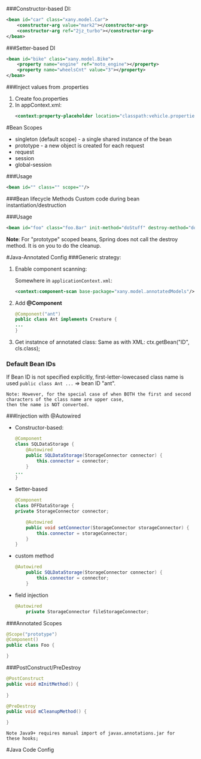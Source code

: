 ###Constructor-based DI:
```xml
<bean id="car" class="xany.model.Car">
    <constructor-arg value="mark2"></constructor-arg>
    <constructor-arg ref="2jz_turbo"></constructor-arg>
</bean>
```

###Setter-based DI
```xml
<bean id="bike" class="xany.model.Bike">
    <property name="engine" ref="moto_engine"></property>
    <property name="wheelsCnt" value="3"></property>
</bean>
```

###Inject values from .properties
1. Create foo.properties
2. In appContext.xml:
    ```xml
    <context:property-placeholder location="classpath:vehicle.properties"/>
    ``` 
   
#Bean Scopes
- singleton (default scope) - a single shared instance of the bean
- prototype - a new object is created for each request
- request
- session
- global-session

###Usage
```xml
<bean id="" class="" scope=""/>
```

###Bean lifecycle Methods
Custom code during bean instantiation/destruction

###Usage
```xml
<bean id="foo" class="foo.Bar" init-method="doStuff" destroy-method="doStuff1"></bean>
```

**Note**: For "prototype" scoped beans, Spring does not call the destroy method.  It 
is on you to do the cleanup.

#Java-Annotated Config
###Generic strategy:
1. Enable component scanning:

    Somewhere in `applicationContext.xml`:
    ```xml
    <context:component-scan base-package="xany.model.annotatedModels"/>
    ```
     
2. Add **@Component**
    ```java
    @Component("ant")
    public class Ant implements Creature {
    ... 
    }
   ```
3. Get instatnce of annotated class:
    Same as with XML: ctx.getBean("ID", cls.class);
 
### Default Bean IDs
 If Bean ID is not specified explicitly, first-letter-lowecased class name is used
 `public class Ant ...` => bean ID "ant".
 
    Note: However, for the special case of when BOTH the first and second characters of the class name are upper case, 
    then the name is NOT converted.
 
###Injection with @Autowired
- Constructor-based:
    ```java
    @Component
    class SQLDataStorage {
        @Autowired
        public SQLDataStorage(StorageConnector connector) {
            this.connector = connector;
        }
    ...
    }
    ```
  
- Setter-based
    ```java
    @Component
    class DFFDataStorage {
    private StorageConnector connector;
    
        @Autowired
        public void setConnector(StorageConnector storageConnector) {
            this.connector = storageConnector;
        }
    }
    ```

- custom method
    ```java
    @Autowired
        public SQLDataStorage(StorageConnector connector) {
            this.connector = connector;
        }
    ```
- field injection
    ```java
    @Autowired
        private StorageConnector fileStorageConnector;
    ```
###Annotated Scopes

```java
@Scope("prototype")
@Component()
public class Foo {

}
```

###PostConstruct/PreDestroy
```java
@PostConstruct
public void mInitMethod() {
    
}

@PreDestroy
public void mCleanupMethod() {

}
```
    Note Java9+ requires manual import of javax.annotations.jar for 
    these hooks;
    
#Java Code Config